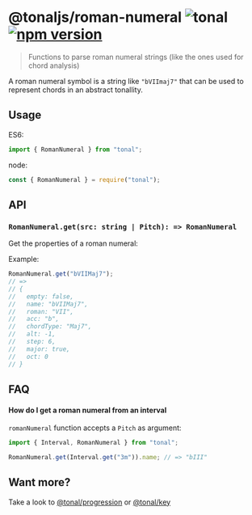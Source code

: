 # @tonaljs/roman-numeral ![tonal](https://img.shields.io/badge/@tonaljs-roman_numeral-yellow.svg?style=flat-square) [![npm version](https://img.shields.io/npm/v/@tonaljs/roman-numeral.svg?style=flat-square)](https://www.npmjs.com/package/@tonaljs/roman-numeral)

> Functions to parse roman numeral strings (like the ones used for chord analysis)

A roman numeral symbol is a string like `"bVIImaj7"` that can be used to represent chords in an abstract tonallity.

## Usage

ES6:

```js
import { RomanNumeral } from "tonal";
```

node:

```js
const { RomanNumeral } = require("tonal");
```

## API

### `RomanNumeral.get(src: string | Pitch): => RomanNumeral`

Get the properties of a roman numeral:

Example:

```js
RomanNumeral.get("bVIIMaj7");
// =>
// {
//   empty: false,
//   name: "bVIIMaj7",
//   roman: "VII",
//   acc: "b",
//   chordType: "Maj7",
//   alt: -1,
//   step: 6,
//   major: true,
//   oct: 0
// }
```

## FAQ

#### How do I get a roman numeral from an interval

`romanNumeral` function accepts a `Pitch` as argument:

```js
import { Interval, RomanNumeral } from "tonal";

RomanNumeral.get(Interval.get("3m")).name; // => "bIII"
```

## Want more?

Take a look to [@tonal/progression](https://github.com/tonaljs/tonal/tree/master/packages/progression) or [@tonal/key](https://github.com/tonaljs/tonal/tree/master/packages/key)
